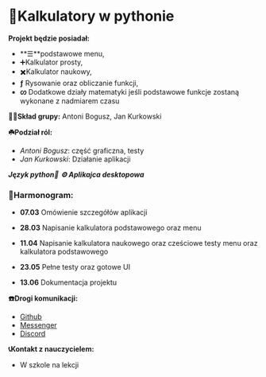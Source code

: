 # 🧮Kalkulatory w pythonie




**Projekt będzie posiadał:**  
  * **☰**podstawowe menu,  
  * ➕Kalkulator prosty,  
  * ✖️Kalkulator naukowy,  
  * **ƒ** Rysowanie oraz obliczanie funkcji,  
  * **ᦠ** Dodatkowe działy matematyki jeśli podstawowe funkcje zostaną wykonane z nadmiarem czasu



**💁‍♂️Skład grupy:** Antoni Bogusz, Jan Kurkowski

**☘️Podział ról:**  
  * *Antoni Bogusz*: część graficzna, testy  
  * *Jan Kurkowski*: Działanie aplikacji

***Język python🐉***
***⚙ Aplikajca desktopowa***  


### 📅Harmonogram: 

 * **07.03** Omówienie szczegółów aplikacji

 * **28.03** Napisanie kalkulatora podstawowego oraz menu

 * **11.04** Napisanie kalkulatora naukowego oraz cześciowe testy menu oraz kalkulatora podstawowego

 * **23.05** Pełne testy oraz gotowe UI

 * **13.06** Dokumentacja projektu


**☎️Drogi komunikacji:**  
 * [Github](https://github.com/Dzonis206/Kalkulatory_w_pythonie)  
 * [Messenger](https://www.messenger.com)  
 * [Discord](https://discord.com/)  

**📞Kontakt z nauczycielem:**  
 * W szkole na lekcji
